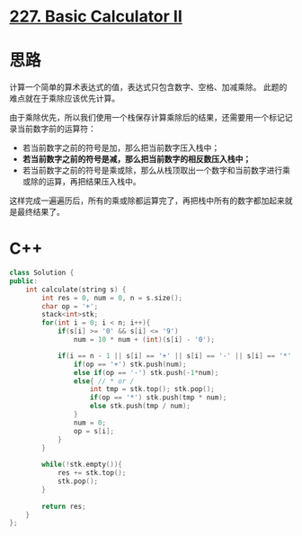 # [227. Basic Calculator II](https://leetcode.com/problems/basic-calculator-ii/)

# 思路
计算一个简单的算术表达式的值，表达式只包含数字、空格、加减乘除。 此题的难点就在于乘除应该优先计算。

由于乘除优先，所以我们使用一个栈保存计算乘除后的结果，还需要用一个标记记录当前数字前的运算符：
* 若当前数字之前的符号是加，那么把当前数字压入栈中；
* **若当前数字之前的符号是减，那么把当前数字的相反数压入栈中；**
* 若当前数字之前的符号是乘或除，那么从栈顶取出一个数字和当前数字进行乘或除的运算，再把结果压入栈中。

这样完成一遍遍历后，所有的乘或除都运算完了，再把栈中所有的数字都加起来就是最终结果了。

# C++
``` C++
class Solution {
public:
    int calculate(string s) {
        int res = 0, num = 0, n = s.size();
        char op = '+';
        stack<int>stk;
        for(int i = 0; i < n; i++){            
            if(s[i] >= '0' && s[i] <= '9')
                num = 10 * num + (int)(s[i] - '0');

            if(i == n - 1 || s[i] == '+' || s[i] == '-' || s[i] == '*' || s[i] == '/'){
                if(op == '+') stk.push(num);
                else if(op == '-') stk.push(-1*num);
                else{ // * or /
                    int tmp = stk.top(); stk.pop();
                    if(op == '*') stk.push(tmp * num);
                    else stk.push(tmp / num);
                }
                num = 0;
                op = s[i]; 
            }
        }
        
        while(!stk.empty()){
            res += stk.top();
            stk.pop();
        }
        
        return res;
    }
};
```
